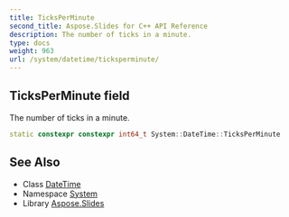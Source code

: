 ```yaml
---
title: TicksPerMinute
second_title: Aspose.Slides for C++ API Reference
description: The number of ticks in a minute.
type: docs
weight: 963
url: /system/datetime/ticksperminute/
---
```

## TicksPerMinute field


The number of ticks in a minute.

```cpp
static constexpr constexpr int64_t System::DateTime::TicksPerMinute
```

## See Also

* Class [DateTime](../)
* Namespace [System](../../)
* Library [Aspose.Slides](../../../)